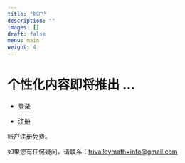 ```yaml
---
title: "帐户"
description: ""
images: []
draft: false
menu: main
weight: 4
---
```


# 个性化内容即将推出 ...

+ [登录](http://52.24.95.185:10004/auth/realms/STEM-Academy/account/)

+ [注册](http://52.24.95.185:10004/auth/realms/STEM-Academy/login-actions/registration?client_id=account&tab_id=vMaALTIGF-E) 


帐户注册免费。

如果您有任何疑问，请联系：trivalleymath+info@gmail.com
